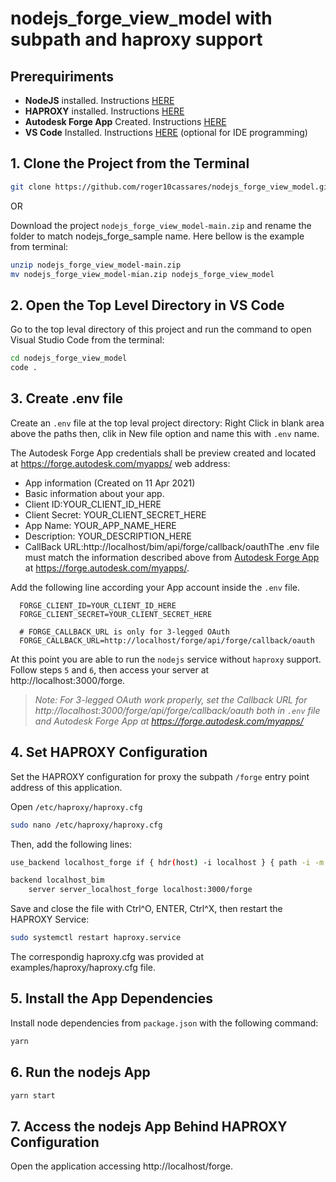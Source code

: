 # nodejs_forge_view_model with subpath and haproxy support


## Prerequiriments

* **NodeJS** installed. Instructions [HERE](https://nodejs.org/en/)
* **HAPROXY** installed. Instructions [HERE](http://www.haproxy.org/)
* **Autodesk Forge App** Created. Instructions [HERE](https://forge.autodesk.com/)
* **VS Code** Installed. Instructions [HERE](https://code.visualstudio.com/) (optional for IDE programming)



## 1. Clone the Project from the Terminal

```bash
git clone https://github.com/roger10cassares/nodejs_forge_view_model.git
```

OR

Download the project `nodejs_forge_view_model-main.zip` and rename the folder to match nodejs_forge_sample name. Here bellow is the example from terminal:

```bash
unzip nodejs_forge_view_model-main.zip
mv nodejs_forge_view_model-mian.zip nodejs_forge_view_model
```



## 2. Open the Top Level Directory in VS Code

Go to the top leval directory of this project and run the command to open Visual Studio Code from the terminal:

```bash
cd nodejs_forge_view_model
code .
```



## 3. Create .env file

Create an `.env` file at the top leval project directory: Right Click in blank area above the paths then, clik in New file option and name this with `.env` name.

The Autodesk Forge App credentials shall be preview created and located at https://forge.autodesk.com/myapps/ web address:

* App information (Created on 11 Apr 2021)
* Basic information about your app.
* Client ID:YOUR_CLIENT_ID_HERE
* Client Secret: YOUR_CLIENT_SECRET_HERE
* App Name: YOUR_APP_NAME_HERE
* Description: YOUR_DESCRIPTION_HERE
* CallBack URL:http://localhost/bim/api/forge/callback/oauthThe .env file must match the information described above from [Autodesk Forge App](https://forge.autodesk.com/) at https://forge.autodesk.com/myapps/.

Add the following line according your App account inside the `.env` file.

```env
  FORGE_CLIENT_ID=YOUR_CLIENT_ID_HERE
  FORGE_CLIENT_SECRET=YOUR_CLIENT_SECRET_HERE

  # FORGE_CALLBACK_URL is only for 3-legged OAuth
  FORGE_CALLBACK_URL=http://localhost/forge/api/forge/callback/oauth 
```

At this point you are able to run the `nodejs` service without `haproxy` support. Follow steps `5` and `6`, then access your server at http://localhost:3000/forge. 

> *Note: For 3-legged OAuth work properly, set the Callback URL for http://localhost:3000/forge/api/forge/callback/oauth both in `.env` file and Autodesk Forge App at https://forge.autodesk.com/myapps/*



## 4. Set HAPROXY Configuration

Set the HAPROXY configuration for proxy the subpath `/forge` entry point address of this application.

Open `/etc/haproxy/haproxy.cfg` 

```bash
sudo nano /etc/haproxy/haproxy.cfg
```

Then, add the following lines:

```bash
use_backend localhost_forge if { hdr(host) -i localhost } { path -i -m beg /forge }

backend localhost_bim
    server server_localhost_forge localhost:3000/forge
```

Save and close the file with Ctrl^O, ENTER, Ctrl^X, then restart the HAPROXY Service:

```bash
sudo systemctl restart haproxy.service
```

The correspondig haproxy.cfg was provided at examples/haproxy/haproxy.cfg file.



## 5. Install the App Dependencies

Install node dependencies from `package.json` with the following command:

```bash
yarn
```



## 6. Run the nodejs App

```bash
yarn start
```



## 7. Access the nodejs App Behind HAPROXY Configuration

Open the application accessing http://localhost/forge.